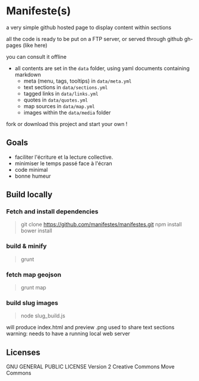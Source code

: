# Manifeste(s)

a very simple github hosted page to display content within sections

all the code is ready to be put on a FTP server, or served through github gh-pages (like here)

you can consult it offline


- all contents are set in the `data` folder, using yaml documents containing markdown
    + meta (menu, tags, tooltips) in `data/meta.yml`
    + text sections in `data/sections.yml`
    + tagged links in `data/links.yml`
    + quotes in `data/quotes.yml`
    + map sources in `data/map.yml`
    + images within the `data/media` folder

fork or download this project and start your own !

## Goals

- faciliter l'écriture et la lecture collective.
- minimiser le temps passé face à l'écran
- code minimal
- bonne humeur

## Build locally

### Fetch and install dependencies
> git clone https://github.com/manifestes/manifestes.git
> npm install
> bower install

### build & minify
> grunt

### fetch map geojson
> grunt map

### build slug images
> node slug_build.js

will produce index.html and preview .png used to share text sections
warning: needs to have a running local web server

## Licenses
GNU GENERAL PUBLIC LICENSE Version 2
Creative Commons
Move Commons




